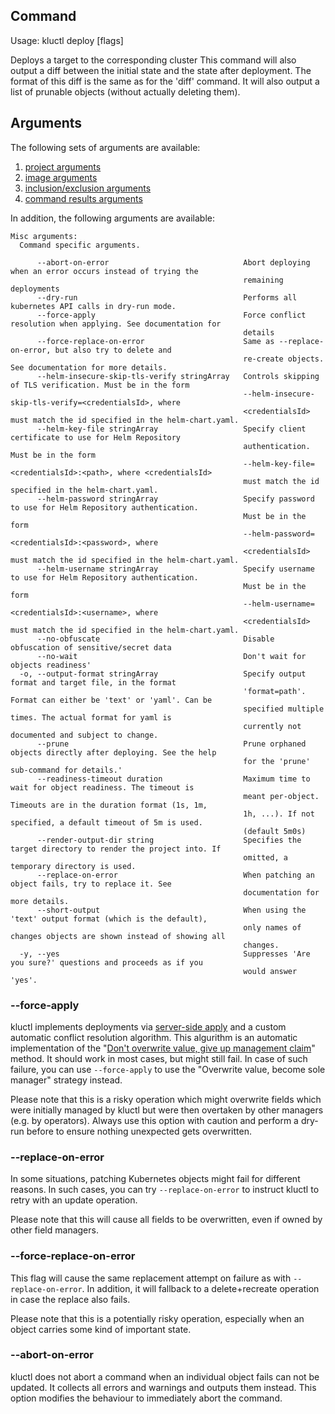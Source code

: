 <!-- This comment is uncommented when auto-synced to www-kluctl.io

---
title: "deploy"
linkTitle: "deploy"
weight: 10
description: >
    deploy command
---
-->

## Command
<!-- BEGIN SECTION "deploy" "Usage" false -->
Usage: kluctl deploy [flags]

Deploys a target to the corresponding cluster
This command will also output a diff between the initial state and the state after
deployment. The format of this diff is the same as for the 'diff' command.
It will also output a list of prunable objects (without actually deleting them).

<!-- END SECTION -->

## Arguments
The following sets of arguments are available:
1. [project arguments](./common-arguments.md#project-arguments)
1. [image arguments](./common-arguments.md#image-arguments)
1. [inclusion/exclusion arguments](./common-arguments.md#inclusionexclusion-arguments)
1. [command results arguments](./common-arguments.md#command-results-arguments)

In addition, the following arguments are available:
<!-- BEGIN SECTION "deploy" "Misc arguments" true -->
```
Misc arguments:
  Command specific arguments.

      --abort-on-error                              Abort deploying when an error occurs instead of trying the
                                                    remaining deployments
      --dry-run                                     Performs all kubernetes API calls in dry-run mode.
      --force-apply                                 Force conflict resolution when applying. See documentation for
                                                    details
      --force-replace-on-error                      Same as --replace-on-error, but also try to delete and
                                                    re-create objects. See documentation for more details.
      --helm-insecure-skip-tls-verify stringArray   Controls skipping of TLS verification. Must be in the form
                                                    --helm-insecure-skip-tls-verify=<credentialsId>, where
                                                    <credentialsId> must match the id specified in the helm-chart.yaml.
      --helm-key-file stringArray                   Specify client certificate to use for Helm Repository
                                                    authentication. Must be in the form
                                                    --helm-key-file=<credentialsId>:<path>, where <credentialsId>
                                                    must match the id specified in the helm-chart.yaml.
      --helm-password stringArray                   Specify password to use for Helm Repository authentication.
                                                    Must be in the form
                                                    --helm-password=<credentialsId>:<password>, where
                                                    <credentialsId> must match the id specified in the helm-chart.yaml.
      --helm-username stringArray                   Specify username to use for Helm Repository authentication.
                                                    Must be in the form
                                                    --helm-username=<credentialsId>:<username>, where
                                                    <credentialsId> must match the id specified in the helm-chart.yaml.
      --no-obfuscate                                Disable obfuscation of sensitive/secret data
      --no-wait                                     Don't wait for objects readiness'
  -o, --output-format stringArray                   Specify output format and target file, in the format
                                                    'format=path'. Format can either be 'text' or 'yaml'. Can be
                                                    specified multiple times. The actual format for yaml is
                                                    currently not documented and subject to change.
      --prune                                       Prune orphaned objects directly after deploying. See the help
                                                    for the 'prune' sub-command for details.'
      --readiness-timeout duration                  Maximum time to wait for object readiness. The timeout is
                                                    meant per-object. Timeouts are in the duration format (1s, 1m,
                                                    1h, ...). If not specified, a default timeout of 5m is used.
                                                    (default 5m0s)
      --render-output-dir string                    Specifies the target directory to render the project into. If
                                                    omitted, a temporary directory is used.
      --replace-on-error                            When patching an object fails, try to replace it. See
                                                    documentation for more details.
      --short-output                                When using the 'text' output format (which is the default),
                                                    only names of changes objects are shown instead of showing all
                                                    changes.
  -y, --yes                                         Suppresses 'Are you sure?' questions and proceeds as if you
                                                    would answer 'yes'.

```
<!-- END SECTION -->

### --force-apply
kluctl implements deployments via [server-side apply](https://kubernetes.io/docs/reference/using-api/server-side-apply/)
and a custom automatic conflict resolution algorithm. This algurithm is an automatic implementation of the
"[Don't overwrite value, give up management claim](https://kubernetes.io/docs/reference/using-api/server-side-apply/#conflicts)"
method. It should work in most cases, but might still fail. In case of such failure, you can use `--force-apply` to
use the "Overwrite value, become sole manager" strategy instead.

Please note that this is a risky operation which might overwrite fields which were initially managed by kluctl but were
then overtaken by other managers (e.g. by operators). Always use this option with caution and perform a dry-run
before to ensure nothing unexpected gets overwritten.

### --replace-on-error
In some situations, patching Kubernetes objects might fail for different reasons. In such cases, you can try
`--replace-on-error` to instruct kluctl to retry with an update operation.

Please note that this will cause all fields to be overwritten, even if owned by other field managers.

### --force-replace-on-error
This flag will cause the same replacement attempt on failure as with `--replace-on-error`. In addition, it will fallback
to a delete+recreate operation in case the replace also fails.

Please note that this is a potentially risky operation, especially when an object carries some kind of important state.

### --abort-on-error
kluctl does not abort a command when an individual object fails can not be updated. It collects all errors and warnings
and outputs them instead. This option modifies the behaviour to immediately abort the command.

